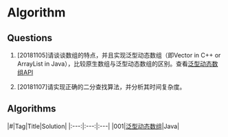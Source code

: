 # Algorithm

## Questions

1. [20181105]请谈谈数组的特点，并且实现泛型动态数组（即Vector in C++ or ArrayList in Java），比较原生数组与泛型动态数组的区别。查看[泛型动态数组API](https://github.com/guokaide/algorithm/blob/master/questions/questions.md)

2. [20181107]请实现正确的二分查找算法，并分析其时间复杂度。

## Algorithms

|#|Tag|Title|Solution|
|:---:|:---:|:---|
|001|[泛型动态数组](https://github.com/guokaide/algorithm/blob/master/questions/questions.md)|Java|
